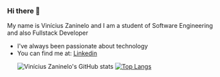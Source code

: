 ### Hi there 👋


My name is Vinícius Zaninelo and I am a student of Software Engineering and also Fullstack Developer

<ul> 
<li> I've always been passionate about technology </br> </li> 
<li> You can find me at: <a href='https://www.linkedin.com/in/vin%C3%ADcius-zaninelo-4b776a196/'>Linkedin </a></br>  </li>
 
 ![Vinícius Zaninelo's GitHub stats](https://github-readme-stats.vercel.app/api?username=viniciusmarquezaninelo&show_icons=true&theme=radical) [![Top Langs](https://github-readme-stats.vercel.app/api/top-langs/?username=viniciusmarqueszaninelo&layout=compact)](https://github.com/viniciusmarquezaninelo/github-readme-stats)
